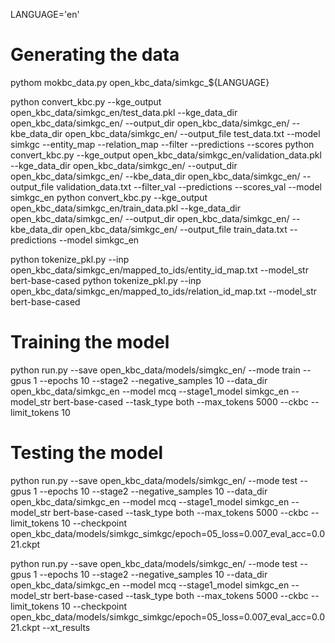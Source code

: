 LANGUAGE='en'

# Generating the data
pythom mokbc_data.py open_kbc_data/simkgc_${LANGUAGE}

python convert_kbc.py --kge_output open_kbc_data/simkgc_en/test_data.pkl --kge_data_dir open_kbc_data/simkgc_en/ --output_dir open_kbc_data/simkgc_en/ --kbe_data_dir open_kbc_data/simkgc_en/ --output_file test_data.txt --model simkgc --entity_map --relation_map --filter --predictions --scores
python convert_kbc.py --kge_output open_kbc_data/simkgc_en/validation_data.pkl --kge_data_dir open_kbc_data/simkgc_en/ --output_dir open_kbc_data/simkgc_en/ --kbe_data_dir open_kbc_data/simkgc_en/ --output_file validation_data.txt --filter_val --predictions --scores_val --model simkgc_en
python convert_kbc.py --kge_output open_kbc_data/simkgc_en/train_data.pkl --kge_data_dir open_kbc_data/simkgc_en/ --output_dir open_kbc_data/simkgc_en/ --kbe_data_dir open_kbc_data/simkgc_en/ --output_file train_data.txt --predictions --model simkgc_en

python tokenize_pkl.py --inp open_kbc_data/simkgc_en/mapped_to_ids/entity_id_map.txt --model_str bert-base-cased
python tokenize_pkl.py --inp open_kbc_data/simkgc_en/mapped_to_ids/relation_id_map.txt --model_str bert-base-cased

# Training the model
python run.py --save open_kbc_data/models/simgkc_en/ --mode train --gpus 1 --epochs 10 --stage2 --negative_samples 10 --data_dir open_kbc_data/simkgc_en --model mcq --stage1_model simkgc_en --model_str bert-base-cased --task_type both --max_tokens 5000 --ckbc --limit_tokens 10 

# Testing the model
python run.py --save open_kbc_data/models/simkgc_en/ --mode test --gpus 1 --epochs 10 --stage2 --negative_samples 10 --data_dir open_kbc_data/simkgc_en --model mcq --stage1_model simkgc_en --model_str bert-base-cased --task_type both --max_tokens 5000 --ckbc --limit_tokens 10 --checkpoint open_kbc_data/models/simkgc_simkgc/epoch=05_loss=0.007_eval_acc=0.021.ckpt

python run.py --save open_kbc_data/models/simkgc_en/ --mode test --gpus 1 --epochs 10 --stage2 --negative_samples 10 --data_dir open_kbc_data/simkgc_en --model mcq --stage1_model simkgc_en --model_str bert-base-cased --task_type both --max_tokens 5000 --ckbc --limit_tokens 10 --checkpoint open_kbc_data/models/simkgc_simkgc/epoch=05_loss=0.007_eval_acc=0.021.ckpt --xt_results
